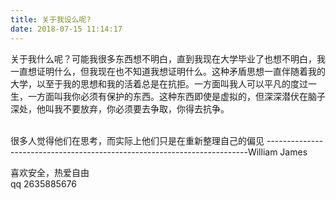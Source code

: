 ```yaml
---
title: 关于我设么呢?
date: 2018-07-15 11:14:17
---
```

  关于我什么呢？可能我很多东西想不明白，直到我现在大学毕业了也想不明白，我一直想证明什么，但我现在也不知道我想证明什么。这种矛盾思想一直伴随着我的大学，以至于我的思想和我的活着总是在抗拒。一方面叫我人可以平凡的度过一生，一方面叫我你必须有保护的东西。这种东西即使是虚拟的，但深深潜伏在脑子深处，他叫我不要放弃，你必须要去争取，你得去抗争。</br>



  
  </br>
  很多人觉得他们在思考，而实际上他们只是在重新整理自己的偏见
  -------------------------------------------------------------------------William James</br>


喜欢安全，热爱自由<br>
qq 2635885676
